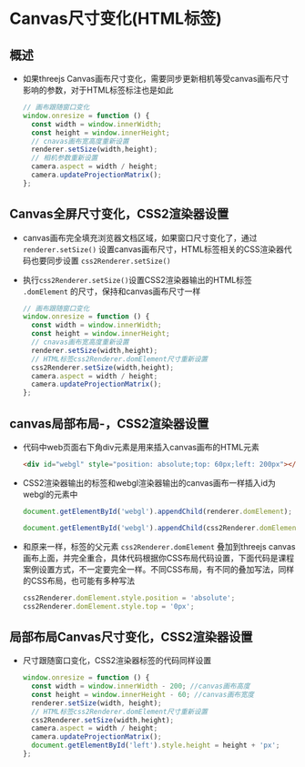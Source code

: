 # Canvas尺寸变化(HTML标签)

## 概述

+ 如果threejs Canvas画布尺寸变化，需要同步更新相机等受canvas画布尺寸影响的参数，对于HTML标签标注也是如此

  ```js
  // 画布跟随窗口变化
  window.onresize = function () {
    const width = window.innerWidth;
    const height = window.innerHeight;
    // cnavas画布宽高度重新设置
    renderer.setSize(width,height);
    // 相机参数重新设置
    camera.aspect = width / height;
    camera.updateProjectionMatrix();
  };
  ```

## Canvas全屏尺寸变化，CSS2渲染器设置

+ canvas画布完全填充浏览器文档区域，如果窗口尺寸变化了，通过 `renderer.setSize()` 设置canvas画布尺寸，HTML标签相关的CSS渲染器代码也要同步设置 `css2Renderer.setSize()`

+ 执行`css2Renderer.setSize()`设置CSS2渲染器输出的HTML标签 `.domElement` 的尺寸，保持和canvas画布尺寸一样

  ```js
  // 画布跟随窗口变化
  window.onresize = function () {
    const width = window.innerWidth;
    const height = window.innerHeight;
    // cnavas画布宽高度重新设置
    renderer.setSize(width,height);
    // HTML标签css2Renderer.domElement尺寸重新设置
    css2Renderer.setSize(width,height);
    camera.aspect = width / height;
    camera.updateProjectionMatrix();
  };
  ```

## canvas局部布局-，CSS2渲染器设置

+ 代码中web页面右下角div元素是用来插入canvas画布的HTML元素

  ```html
  <div id="webgl" style="position: absolute;top: 60px;left: 200px"></div>
  ```

+ CSS2渲染器输出的标签和webgl渲染器输出的canvas画布一样插入id为webgl的元素中

  ```js
  document.getElementById('webgl').appendChild(renderer.domElement);
  ```

  ```js
  document.getElementById('webgl').appendChild(css2Renderer.domElement);
  ```

+ 和原来一样，标签的父元素 `css2Renderer.domElement` 叠加到threejs canvas画布上面，并完全重合，具体代码根据你CSS布局代码设置，下面代码是课程案例设置方式，不一定要完全一样。不同CSS布局，有不同的叠加写法，同样的CSS布局，也可能有多种写法

  ```js
  css2Renderer.domElement.style.position = 'absolute';
  css2Renderer.domElement.style.top = '0px';
  ```

## 局部布局Canvas尺寸变化，CSS2渲染器设置

+ 尺寸跟随窗口变化，CSS2渲染器标签的代码同样设置

  ```js
  window.onresize = function () {
    const width = window.innerWidth - 200; //canvas画布高度
    const height = window.innerHeight - 60; //canvas画布宽度
    renderer.setSize(width, height);
    // HTML标签css2Renderer.domElement尺寸重新设置
    css2Renderer.setSize(width,height);
    camera.aspect = width / height;
    camera.updateProjectionMatrix();
    document.getElementById('left').style.height = height + 'px';
  };
  ```
